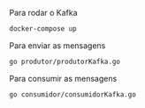 Para rodar o Kafka
```sh
docker-compose up
```

Para enviar as mensagens
```sh
go produtor/produtorKafka.go
```

Para consumir as mensagens
```sh
go consumidor/consumidorKafka.go
```
